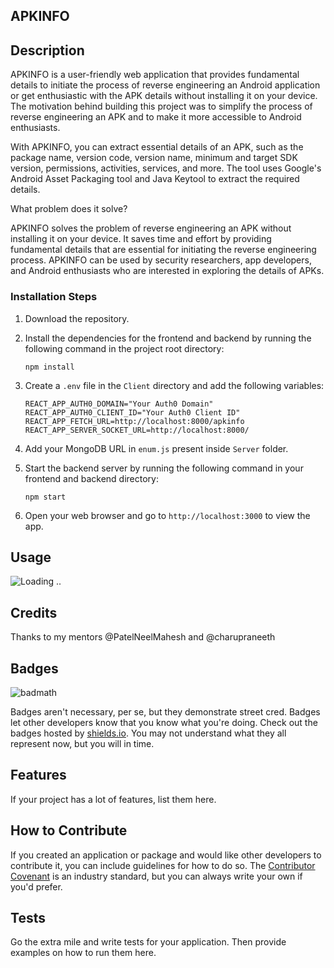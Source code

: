 ## APKINFO

## Description
APKINFO is a user-friendly web application that provides fundamental details to initiate the process of reverse engineering an Android application or get enthusiastic with the APK details without installing it on your device. The motivation behind building this project was to simplify the process of reverse engineering an APK and to make it more accessible to Android enthusiasts.

With APKINFO, you can extract essential details of an APK, such as the package name, version code, version name, minimum and target SDK version, permissions, activities, services, and more. The tool uses Google's Android Asset Packaging tool and Java Keytool to extract the required details.

What problem does it solve?

APKINFO solves the problem of reverse engineering an APK without installing it on your device. It saves time and effort by providing fundamental details that are essential for initiating the reverse engineering process. APKINFO can be used by security researchers, app developers, and Android enthusiasts who are interested in exploring the details of APKs.

### Installation Steps

1. Download the repository.
2. Install the dependencies for the frontend and backend by running the following command in the project root directory:

    ```
    npm install
    ```

3. Create a `.env` file in the `Client` directory and add the following variables:

    ```
    REACT_APP_AUTH0_DOMAIN="Your Auth0 Domain"
    REACT_APP_AUTH0_CLIENT_ID="Your Auth0 Client ID"
    REACT_APP_FETCH_URL=http://localhost:8000/apkinfo
    REACT_APP_SERVER_SOCKET_URL=http://localhost:8000/
    ```

4. Add your MongoDB URL in `enum.js` present inside `Server` folder.
5. Start the backend server by running the following command in your frontend and backend directory:

    ```
    npm start
    ```

6. Open your web browser and go to `http://localhost:3000` to view the app.

## Usage
![Loading ..](https://res.cloudinary.com/dhdzwkwqg/image/upload/v1680765076/ezgif.com-video-to-gif_vbngow.gif)


## Credits

Thanks to my mentors @PatelNeelMahesh and @charupraneeth

## Badges

![badmath](https://img.shields.io/github/languages/top/lernantino/badmath)

Badges aren't necessary, per se, but they demonstrate street cred. Badges let other developers know that you know what you're doing. Check out the badges hosted by [shields.io](https://shields.io/). You may not understand what they all represent now, but you will in time.

## Features

If your project has a lot of features, list them here.

## How to Contribute

If you created an application or package and would like other developers to contribute it, you can include guidelines for how to do so. The [Contributor Covenant](https://www.contributor-covenant.org/) is an industry standard, but you can always write your own if you'd prefer.

## Tests

Go the extra mile and write tests for your application. Then provide examples on how to run them here.
